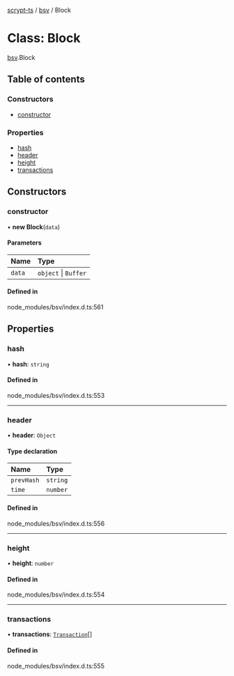 [scrypt-ts](../README.md) / [bsv](../modules/bsv.md) / Block

# Class: Block

[bsv](../modules/bsv.md).Block

## Table of contents

### Constructors

- [constructor](bsv.Block.md#constructor)

### Properties

- [hash](bsv.Block.md#hash)
- [header](bsv.Block.md#header)
- [height](bsv.Block.md#height)
- [transactions](bsv.Block.md#transactions)

## Constructors

### constructor

• **new Block**(`data`)

#### Parameters

| Name | Type |
| :------ | :------ |
| `data` | `object` \| `Buffer` |

#### Defined in

node_modules/bsv/index.d.ts:561

## Properties

### hash

• **hash**: `string`

#### Defined in

node_modules/bsv/index.d.ts:553

___

### header

• **header**: `Object`

#### Type declaration

| Name | Type |
| :------ | :------ |
| `prevHash` | `string` |
| `time` | `number` |

#### Defined in

node_modules/bsv/index.d.ts:556

___

### height

• **height**: `number`

#### Defined in

node_modules/bsv/index.d.ts:554

___

### transactions

• **transactions**: [`Transaction`](bsv.Transaction-1.md)[]

#### Defined in

node_modules/bsv/index.d.ts:555
